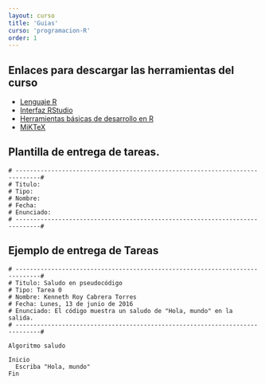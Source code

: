 ```yaml
---
layout: curso
title: 'Guias'
curso: 'programacion-R'
order: 1
---
```


## Enlaces para descargar las herramientas del curso

  - [Lenguaje R](https://cran.r-project.org/bin/windows/base/)
  - [Interfaz RStudio](https://www.rstudio.com/products/rstudio/download/)
  - [Herramientas básicas de desarrollo en R](https://cran.r-project.org/bin/windows/Rtools/)
  - [MiKTeX](http://miktex.org/download)


## Plantilla de entrega de tareas.

```
# -----------------------------------------------------------------------------#
# Titulo:
# Tipo:
# Nombre:
# Fecha:
# Enunciado:
# -----------------------------------------------------------------------------#
```

## Ejemplo de entrega de Tareas

```
# -----------------------------------------------------------------------------#
# Titulo: Saludo en pseudocódigo
# Tipo: Tarea 0
# Nombre: Kenneth Roy Cabrera Torres
# Fecha: Lunes, 13 de junio de 2016
# Enunciado: El código muestra un saludo de "Hola, mundo" en la salida.
# -----------------------------------------------------------------------------#

Algoritmo saludo

Inicio
  Escriba "Hola, mundo"
Fin
```
